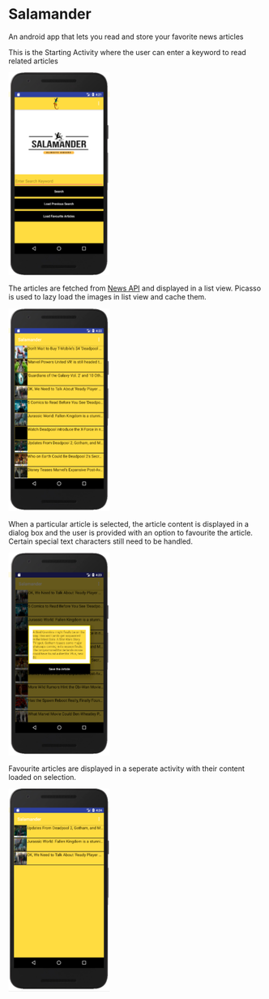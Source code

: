 # Salamander
An android app that lets you read and store your favorite news articles


This is the Starting Activity where the user can enter a keyword to read related articles

<img src="https://github.com/KiranBaktha/Salamander/blob/master/Screenshots/main_activity.PNG" width="200" height="400">

The articles are fetched from [News API](https://newsapi.org/) and displayed in a list view. Picasso is used to lazy load the images in list view and cache them.

<img src="https://github.com/KiranBaktha/Salamander/blob/master/Screenshots/article_activity.PNG" width="200" height="400">

When a particular article is selected, the article content is displayed in a dialog box and the user is provided with an option to favourite the article. Certain special text characters still need to be handled.

<img src="https://github.com/KiranBaktha/Salamander/blob/master/Screenshots/news_dialog.PNG" width="200" height="400">

Favourite articles are displayed in a seperate activity with their content loaded on selection.

<img src="https://github.com/KiranBaktha/Salamander/blob/master/Screenshots/favourites_activity.PNG" width="200" height="400">



